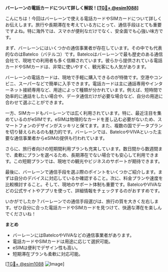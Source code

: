 **バーレーンの電話カードについて詳しく解説！[[TG💪+ @esim1088](https://t.me/s/esim1088)]**

こんにちは！今回はバーレーンで使える電話カードやSIMカードについて詳しくお伝えします。旅行や長期滞在を考えている方にとって、通信手段はとても重要ですよね。特に海外では、スマホが便利なだけでなく、安全面でも心強い味方です。

まず、バーレーンにはいくつかの通信事業者が存在しています。その中でも代表的なのはBatelco（バテルコ）です。Batelcoはバーレーンで最も歴史のある通信会社で、現地での利用者も多く信頼されています。彼らから提供されている電話カードやSIMカードは、非常に使いやすく、観光客にも人気があります。

バーレーンの電話カードは、現地で手軽に購入できるのが特徴です。空港やコンビニ、スーパーなどで簡単に入手できます。電話カードは主に通話専用やインターネット接続専用など、用途によって種類が分かれています。例えば、短時間で効率的に通話をしたい場合や、データ通信だけが必要な場合など、自分の用途に合わせて選ぶことができます。

一方、SIMカードもバーレーンでは広く利用されています。特に、最近注目を集めているのがeSIMです。eSIMは物理的なカードを差し込む必要がないため、スマートフォンのデザインがスッキリと保てます。また、複数の国でデータプランを切り替えられるのも魅力的です。バーレーンでは、BatelcoやVIVAといった主要な通信事業者からeSIMの提供も行われています。

さらに、旅行者向けの短期間利用プランも充実しています。数日間から数週間まで、柔軟にプランを選べるため、長期滞在でない場合でも安心して利用できます。この短期プランでは、現地での観光やビジネスのサポートが期待できます。

最後に、バーレーンで通信手段を選ぶ際のポイントをいくつかご紹介します。まずは自分のデバイスに対応しているか確認すること。次に、料金プランや速度を比較検討すること。そして、現地のサポート体制も重要です。BatelcoやVIVAなどの公式サイトやアプリを使って、詳細情報をチェックするのがおすすめです。

いかがでしたか？バーレーンでの通信手段選びは、旅行の質を大きく左右します。ぜひ自分に合った電話カードやSIMカードを見つけて、快適な滞在を楽しんでくださいね！

**まとめ**
- バーレーンにはBatelcoやVIVAなどの通信事業者があります。
- 電話カードやSIMカードは用途に応じて選択可能。
- eSIMは便利でデザイン性も高い。
- 短期滞在プランも柔軟に対応可能。

[[TG💪+ @esim1088](https://t.me/s/esim1088) ![Image](https://i.postimg.cc/Y0z9fWf4/image.png)]